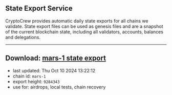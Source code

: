 ## State Export Service
CryptoCrew provides automatic daily state exports for all chains we validate. State export files can be used as genesis files and are a snapshot of the current blockchain state, including all validators, accounts, balances and delegations.

---
**Download: [mars-1 state export](https://dl-eu2.ccvalidators.com/SERVICE/mars/mars-1_export_9284343.json)**
---

- last updated: Thu Oct 10 2024 13:22:12
- chain id: `mars-1`
- export height: `9284343`
- use for: airdrops, local tests, chain recovery
